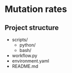 # Mutation rates

## Project structure
* scripts/
    * python/
    * bash/
* workflow.py
* environment.yaml
* README.md
